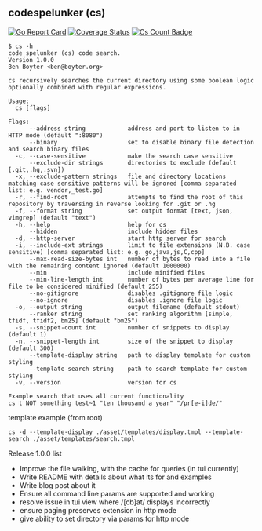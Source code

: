 codespelunker (cs)
----------------------

[![Go Report Card](https://goreportcard.com/badge/github.com/boyter/cs)](https://goreportcard.com/report/github.com/boyter/cs)
[![Coverage Status](https://coveralls.io/repos/github/boyter/cs/badge.svg?branch=master)](https://coveralls.io/github/boyter/cs?branch=master)
[![Cs Count Badge](https://sloc.xyz/github/boyter/cs/)](https://github.com/boyter/cs/)

```shell
$ cs -h
code spelunker (cs) code search.
Version 1.0.0
Ben Boyter <ben@boyter.org>

cs recursively searches the current directory using some boolean logic
optionally combined with regular expressions.

Usage:
  cs [flags]

Flags:
      --address string            address and port to listen to in HTTP mode (default ":8080")
      --binary                    set to disable binary file detection and search binary files
  -c, --case-sensitive            make the search case sensitive
      --exclude-dir strings       directories to exclude (default [.git,.hg,.svn])
  -x, --exclude-pattern strings   file and directory locations matching case sensitive patterns will be ignored [comma separated list: e.g. vendor,_test.go]
  -r, --find-root                 attempts to find the root of this repository by traversing in reverse looking for .git or .hg
  -f, --format string             set output format [text, json, vimgrep] (default "text")
  -h, --help                      help for cs
      --hidden                    include hidden files
  -d, --http-server               start http server for search
  -i, --include-ext strings       limit to file extensions (N.B. case sensitive) [comma separated list: e.g. go,java,js,C,cpp]
      --max-read-size-bytes int   number of bytes to read into a file with the remaining content ignored (default 1000000)
      --min                       include minified files
      --min-line-length int       number of bytes per average line for file to be considered minified (default 255)
      --no-gitignore              disables .gitignore file logic
      --no-ignore                 disables .ignore file logic
  -o, --output string             output filename (default stdout)
      --ranker string             set ranking algorithm [simple, tfidf, tfidf2, bm25] (default "bm25")
  -s, --snippet-count int         number of snippets to display (default 1)
  -n, --snippet-length int        size of the snippet to display (default 300)
      --template-display string   path to display template for custom styling
      --template-search string    path to search template for custom styling
  -v, --version                   version for cs
```

```
Example search that uses all current functionality
cs t NOT something test~1 "ten thousand a year" "/pr[e-i]de/"
```





template example (from root)

```
cs -d --template-display ./asset/templates/display.tmpl --template-search ./asset/templates/search.tmpl
```


Release 1.0.0 list

 - Improve the file walking, with the cache for queries (in tui currently)
 - Write README with details about what its for and examples
 - Write blog post about it
 - Ensure all command line params are supported and working
 - resolve issue in tui view where /[cb]at/ displays incorrectly
 - ensure paging preserves extension in http mode
 - give ability to set directory via params for http mode